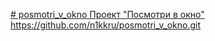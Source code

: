 [# posmotri_v_okno
Проект "Посмотри в окно"
](https://github.com/n1kkru/posmotri_v_okno.git)https://github.com/n1kkru/posmotri_v_okno.git
